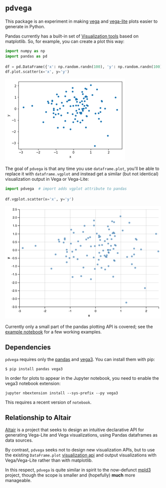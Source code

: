 # ``pdvega``

This package is an experiment in making [vega](https://vega.github.io/) and [vega-lite](https://vega.github.io/vega-lite/) plots easier to generate in Python.

Pandas currently has a built-in set of [Visualization tools](https://pandas.pydata.org/pandas-docs/stable/visualization.html) based on matplotlib. So, for example, you can create a plot this way:

```python
import numpy as np
import pandas as pd

df = pd.DataFrame({'x': np.random.randn(100), 'y': np.random.randn(100)})
df.plot.scatter(x='x', y='y')
```

![matplotlib scatter output](images/mpl-scatter.png?raw=true)

The goal of ``pdvega`` is that any time you use ``dataframe.plot``, you'll be able to replace it with ``dataframe.vgplot`` and instead get a similar (but not identical) visualization output in Vega or Vega-Lite:

```python
import pdvega  # import adds vgplot attribute to pandas

df.vgplot.scatter(x='x', y='y')
```

![vega-lite scatter output](images/vg-scatter.png?raw=true)

Currently only a small part of the pandas plotting API is covered; see the [example notebook](notebooks/pdvega_example.ipynb) for a few working examples.

## Dependencies

``pdvega`` requires only the [pandas](http://pandas.pydata.org) and [vega3](https://github.com/vega/ipyvega/tree/vega3). You can install them with pip:

```
$ pip install pandas vega3
```

In order for plots to appear in the Jupyter notebook, you need to enable the
vega3 notebook extension:

```
jupyter nbextension install --sys-prefix --py vega3
```

This requires a recent version of ``notebook``.

## Relationship to Altair

[Altair](http://altair-viz.github.io) is a project that seeks to design an intuitive declarative API for generating Vega-Lite and Vega visualizations, using Pandas dataframes as data sources.

By contrast, ``pdvega`` seeks not to design new visualization APIs, but to use the existing ``DataFrame.plot`` [visualization api](https://pandas.pydata.org/pandas-docs/stable/visualization.html) and output visualizations with Vega/Vega-Lite rather than with matplotlib.

In this respect, ``pdvega`` is quite similar in spirit to the now-defunct [mpld3](http://mpld3.github.io) project, though the scope is smaller and (hopefully) **much** more manageable.
